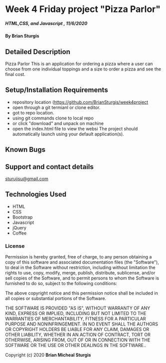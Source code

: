 # Week 4 Friday project "Pizza Parlor"

##### HTML,CSS, and Javascript , 11/6/2020

#### By **Brian Sturgis**


## Detailed Description

Pizza Parlor
This is an application for ordering a pizza where a user can choose from one  individual toppings  and a size to order a pizza and see the final cost.


## Setup/Installation Requirements
- repository location (https://github.com/BrianSturgis/week4project
- open through a git termianl or clone editor.
- got to repo location.
- using git commands clone to local repo
- or click "download" and unpack on machine
- open the index.html file to view the websi
The project should automatically launch using your default application(s).

## Known Bugs



## Support and contact details
sturujisu@gmail.com


## Technologies Used
* HTML
* CSS
* Bootstrap
* Javascript
* jQuery
* Coffee


### License

Permission is hereby granted, free of charge, to any person obtaining a copy of this software and associated documentation files (the "Software"), to deal in the Software without restriction, including without limitation the rights to use, copy, modify, merge, publish, distribute, sublicense, and/or sell copies of the Software, and to permit persons to whom the Software is furnished to do so, subject to the following conditions:

The above copyright notice and this permission notice shall be included in all copies or substantial portions of the Software.

THE SOFTWARE IS PROVIDED "AS IS", WITHOUT WARRANTY OF ANY KIND, EXPRESS OR IMPLIED, INCLUDING BUT NOT LIMITED TO THE WARRANTIES OF MERCHANTABILITY, FITNESS FOR A PARTICULAR PURPOSE AND NONINFRINGEMENT. IN NO EVENT SHALL THE AUTHORS OR COPYRIGHT HOLDERS BE LIABLE FOR ANY CLAIM, DAMAGES OR OTHER LIABILITY, WHETHER IN AN ACTION OF CONTRACT, TORT OR OTHERWISE, ARISING FROM, OUT OF OR IN CONNECTION WITH THE SOFTWARE OR THE USE OR OTHER DEALINGS IN THE SOFTWARE..



Copyright (c) 2020 **Brian Micheal Sturgis**
